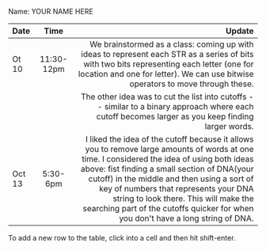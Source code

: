 Name: YOUR NAME HERE

| Date   |    Time    |                                                                                                                                                                                                                                                                                                                                                                                                            Update |
|:-------|:----------:|------------------------------------------------------------------------------------------------------------------------------------------------------------------------------------------------------------------------------------------------------------------------------------------------------------------------------------------------------------------------------------------------------------------:|
| Ot 10  | 11:30-12pm |                                                                                                                                                                                      We brainstormed as a class: coming up with ideas to represent each STR as a series of bits with two bits representing each letter (one for location and one for letter). We can use bitwise operators to move through these. |
|        |            |                                                                                                                                                                                                                                                                The other idea was to cut the list into cutoffs -- similar to a binary approach where each cutoff becomes larger as you keep finding larger words. |
| Oct 13 |  5:30-6pm  |  I liked the idea of the cutoff because it allows you to remove large amounts of words at one time. I considered the idea of using both ideas above: fist finding a small section of DNA(your cutoff) in the middle and then using a sort of key of numbers that represents your DNA string to look there. This will make the searching part of the cutoffs quicker for when you don't have a long string of DNA. |


To add a new row to the table, click into a cell and then hit shift-enter.